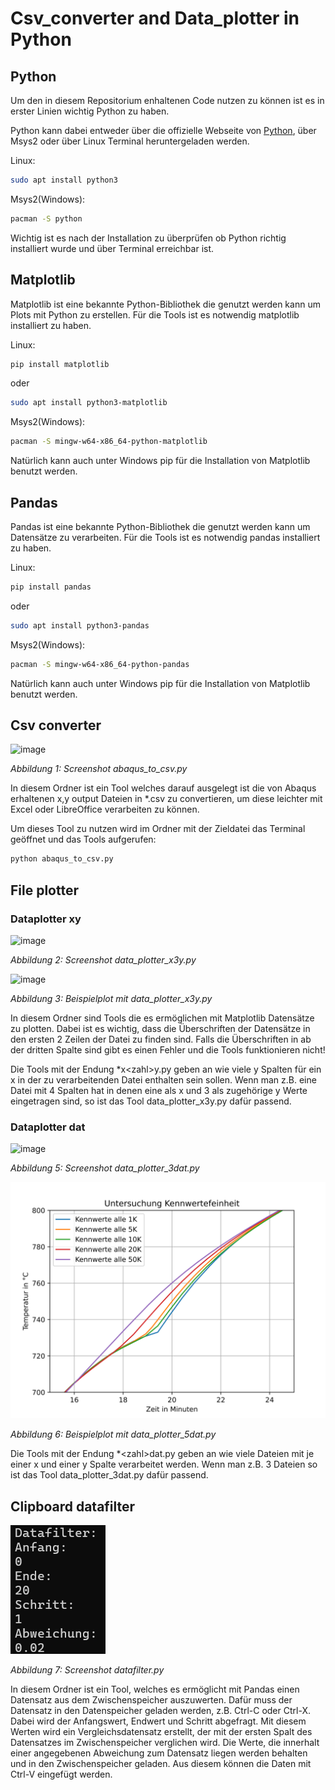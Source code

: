 # Csv\_converter and Data\_plotter in Python 

## Python

Um den in diesem Repositorium enhaltenen Code nutzen zu können ist es in erster Linien wichtig Python zu haben.

Python kann dabei entweder über die offizielle Webseite von [Python](https://www.python.org/), über Msys2 oder über Linux Terminal heruntergeladen werden.

Linux: 

```bash
sudo apt install python3
```

Msys2(Windows):

```bash
pacman -S python
```

Wichtig ist es nach der Installation zu überprüfen ob Python richtig installiert wurde und über Terminal erreichbar ist.

## Matplotlib

Matplotlib ist eine bekannte Python-Bibliothek die genutzt werden kann um Plots mit Python zu erstellen. Für die Tools ist es notwendig matplotlib installiert zu haben.

Linux:

```bash
pip install matplotlib
```

oder

```bash
sudo apt install python3-matplotlib
```

Msys2(Windows):

```bash
pacman -S mingw-w64-x86_64-python-matplotlib
```

Natürlich kann auch unter Windows pip für die Installation von Matplotlib benutzt werden.

## Pandas

Pandas ist eine bekannte Python-Bibliothek die genutzt werden kann um Datensätze zu verarbeiten. Für die Tools ist es notwendig pandas installiert zu haben.

Linux:

```bash
pip install pandas 
```

oder

```bash
sudo apt install python3-pandas
```

Msys2(Windows):

```bash
pacman -S mingw-w64-x86_64-python-pandas
```

Natürlich kann auch unter Windows pip für die Installation von Matplotlib benutzt werden.

## Csv converter

![image](images/csv_converter.png)

*Abbildung 1: Screenshot abaqus_to_csv.py*

In diesem Ordner ist ein Tool welches darauf ausgelegt ist die von Abaqus erhaltenen x,y output Dateien in \*.csv zu convertieren, um diese leichter mit Excel oder LibreOffice verarbeiten zu können.

Um dieses Tool zu nutzen wird im Ordner mit der Zieldatei das Terminal geöffnet und das Tools aufgerufen:

```bash
python abaqus_to_csv.py
```

## File plotter

### Dataplotter xy

![image](images/data_plotter_x3y.png)

*Abbildung 2: Screenshot data_plotter_x3y.py*

![image](images/brandkurven.png)

*Abbildung 3: Beispielplot mit data_plotter_x3y.py*

In diesem Ordner sind Tools die es ermöglichen mit Matplotlib Datensätze zu plotten. Dabei ist es wichtig, dass die Überschriften der Datensätze in den ersten 2 Zeilen der Datei zu finden sind. Falls die Überschriften in ab der dritten Spalte sind gibt es einen Fehler und die Tools funktionieren nicht!

Die Tools mit der Endung \*x\<zahl\>y.py geben an wie viele y Spalten für ein x in der zu verarbeitenden Datei enthalten sein sollen. Wenn man z.B. eine Datei mit 4 Spalten hat in denen eine als x und 3 als zugehörige y Werte eingetragen sind, so ist das Tool data\_plotter\_x3y.py dafür passend.

### Dataplotter dat

![image](images/data_plotter_3dat.png)

*Abbildung 5: Screenshot data_plotter_3dat.py*

![image](images/kennwerte_feinheit.png)

*Abbildung 6: Beispielplot mit data_plotter_5dat.py*

Die Tools mit der Endung \*\<zahl\>dat.py geben an wie viele Dateien mit je einer x und einer y Spalte verarbeitet werden. Wenn man z.B. 3 Dateien so ist das Tool data\_plotter\_3dat.py dafür passend.

## Clipboard datafilter
 
![image](images/datafilter.png)

*Abbildung 7: Screenshot datafilter.py*

In diesem Ordner ist ein Tool, welches es ermöglicht mit Pandas einen Datensatz aus dem Zwischenspeicher auszuwerten. Dafür muss der Datensatz in den Datenspeicher geladen werden, z.B. Ctrl-C oder Ctrl-X. Dabei wird der Anfangswert, Endwert und Schritt abgefragt. Mit diesem Werten wird ein Vergleichsdatensatz erstellt, der mit der ersten Spalt des Datensatzes im Zwischenspeicher verglichen wird. Die Werte, die innerhalt einer angegebenen Abweichung zum Datensatz liegen werden behalten und in den Zwischenspeicher geladen. Aus diesem können die Daten mit Ctrl-V eingefügt werden.
